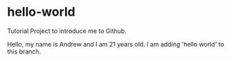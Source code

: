 # hello-world
Tutorial Project to introduce me to Github.

Hello, my name is Andrew and I am 21 years old.
I am adding 'hello world' to this branch.

